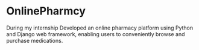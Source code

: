 # OnlinePharmcy
During my internship Developed an online pharmacy platform using Python and Django web framework, enabling users to conveniently browse and purchase medications.
